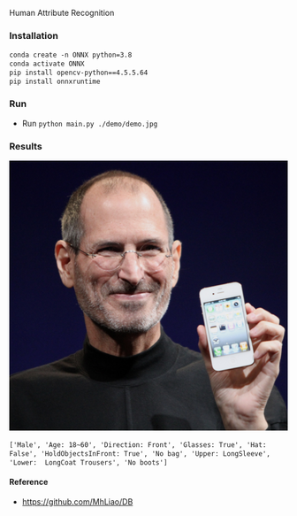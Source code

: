 Human Attribute Recognition

### Installation

```
conda create -n ONNX python=3.8
conda activate ONNX
pip install opencv-python==4.5.5.64
pip install onnxruntime
```

### Run

* Run `python main.py ./demo/demo.jpg`

### Results

<img src="./demo/demo.jpg" width="960" alt="">

```
['Male', 'Age: 18~60', 'Direction: Front', 'Glasses: True', 'Hat: False', 'HoldObjectsInFront: True', 'No bag', 'Upper: LongSleeve', 'Lower:  LongCoat Trousers', 'No boots']
```
#### Reference

* https://github.com/MhLiao/DB
